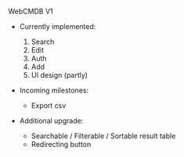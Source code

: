 
<h> WebCMDB V1 </h>

- Currently implemented:
  1) Search
  2) Edit
  3) Auth
  4) Add
  5) UI design (partly)

- Incoming milestones:
   + Export csv


- Additional upgrade:
   + Searchable / Filterable / Sortable result table
   + Redirecting button
